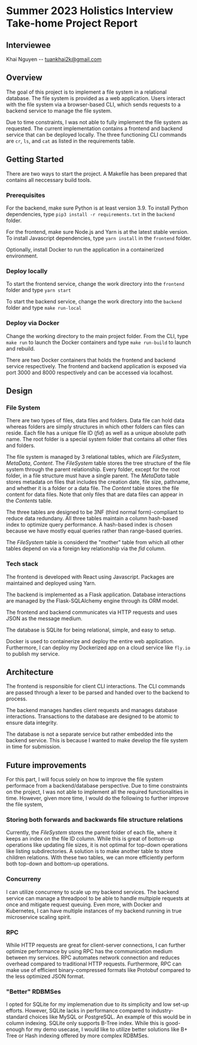 # Summer 2023 Holistics Interview Take-home Project Report

## Interviewee

Khai Nguyen -- tuankhai2k@gmail.com


## Overview

The goal of this project is to implement a file system in a relational database. The file system is provided as a web application. Users interact with the file system via a browser-based CLI, which sends requests to a backend service to manage the file system.

Due to time constraints, I was not able to fully implement the file system as requested. The current implementation contains a frontend and backend service that can be deployed locally. The three functioning CLI commands are `cr`, `ls`, and `cat` as listed in the requirements table.

## Getting Started

There are two ways to start the project. A Makefile has been 
prepared that contains all neccessary build tools.

### Prerequisites

For the backend, make sure Python is at least version 3.9. To install Python dependencies, type `pip3 install -r requirements.txt` in the `backend` folder.

For the frontend, make sure Node.js and Yarn is at the latest stable version. To install Javascript dependencies, type `yarn install` in the `frontend` folder.

Optionally, install Docker to run the application in a containerized environment.

### Deploy locally

To start the frontend service, change the work directory into the `frontend` folder and type `yarn start`

To start the backend service, change the work directory into the `backend` folder and type `make run-local`

### Deploy via Docker

Change the working directory to the main project folder. From the CLI, type `make run` to launch the Docker containers and type `make run-build` to launch and rebuild.

There are two Docker containers that holds the frontend and backend service 
respectively. The frontend and backend application is exposed via port 3000 
and 8000 respectively and can be accessed via localhost.

## Design

### File System

 There are two types of files, data files and folders. Data file can hold data whereas folders are simply structures in which other folders can files can reside. Each file has a unique file ID (*fid*) as well as a unique absolute path name. The root folder is a special system folder that contains all other files and folders.

The file system is managed by 3 relational tables, which are *FileSystem*,
 *MetaData*, *Content*. The *FileSystem* table stores the tree structure of the file system through the parent relationship. Every folder, except for the root folder, in a file structure must have a single parent. The *MetaData* table stores metadata on files that includes the creation date, file size, pathname, and whether it is a folder or a data file. The *Content* table stores the file content for data files. Note that only files that are data files can appear in the *Contents* table.
 
 The three tables are designed to be 3NF (third normal form)-compliant to reduce data redundany. All three tables maintain a column hash-based index to optimize query performance. A hash-based index is chosen because we have mostly equal queries rather than range-based queries.

 The *FileSystem* table is considerd the "mother" table from which all other tables depend on via a foreign key relationship via the *fid* column.

 ### Tech stack

 The frontend is developed with React using Javascript. Packages are maintained and deployed using Yarn.

 The backend is implemented as a Flask application. Database interactions are managed by the Flask-SQLAlchemy engine through its ORM model.

 The frontend and backend communicates via HTTP requests and uses JSON as the message medium.

The database is SQLite for being relational, simple, and easy to setup.

 Docker is used to containerize and deploy the entire web application. Furthermore, I can deploy my Dockerized app on a cloud service like `fly.io` to publish my service.

 ## Architecture

The frontend is responsible for client CLI interactions. The CLI commands are passed through a lexer to be parsed and handed over to the backend to process.

The backend manages handles client requests and manages database interactions. Transactions to the database are designed to be atomic to ensure data integrity.

The database is not a separate service but rather embedded into the backend service. This is because I wanted to make develop the file system in time for submission.

## Future improvements

For this part, I will focus solely on how to improve the file system performace from a backend/database perspective. Due to time constraints on the project, I was not able to implement all the required functionalities in time. However, given more time, I would do the following to further improve the file system,

### Storing both forwards and backwards file structure relations

Currently, the *FileSystem* stores the parent folder of each file, where it keeps an index on the file ID column. While this is great of bottom-up operations like updating file sizes, it is not optimal for top-down operations like listing subdirectories. A solution is to make another table to store children relations. With these two tables, we can more efficiently perform both top-down and bottom-up operations.

### Concurreny

I can utilize concurreny to scale up my backend services. The backend service can manage a
threadpool to be able to handle multpiple requests at once and mitigate request queuing. Even more, with Docker and Kubernetes, I can have multiple instances of my backend running in true microservice scaling spirit.

### RPC

While HTTP requests are great for client-server connections, I can further optimize performance by using RPC has the communication medium between my services. RPC automates network connection and reduces overhead compared to traditional HTTP requests. Furthermore, RPC can make use of efficient binary-compressed formats like Protobuf compared to the less optimized JSON format.

### "Better" RDBMSes

I opted for SQLite for my implemenation due to its simplicity and low set-up efforts. However, SQLite lacks in performance compared to industry-standard choices like MySQL or PostgreSQL. An example of this would be in column indexing. SQLite only supports B-Tree index. While this is good-enough for my demo usecase, I would like to utilize better solutions like B+ Tree or Hash indexing offered by more complex RDBMSes.  
